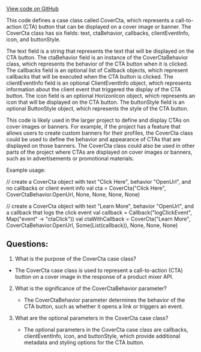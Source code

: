 [View code on GitHub](https://github.com/misbahsy/the-algorithm/product-mixer/core/src/main/scala/com/twitter/product_mixer/core/model/marshalling/response/urt/cover/CoverCta.scala)

This code defines a case class called CoverCta, which represents a call-to-action (CTA) button that can be displayed on a cover image or banner. The CoverCta class has six fields: text, ctaBehavior, callbacks, clientEventInfo, icon, and buttonStyle.

The text field is a string that represents the text that will be displayed on the CTA button. The ctaBehavior field is an instance of the CoverCtaBehavior class, which represents the behavior of the CTA button when it is clicked. The callbacks field is an optional list of Callback objects, which represent callbacks that will be executed when the CTA button is clicked. The clientEventInfo field is an optional ClientEventInfo object, which represents information about the client event that triggered the display of the CTA button. The icon field is an optional HorizonIcon object, which represents an icon that will be displayed on the CTA button. The buttonStyle field is an optional ButtonStyle object, which represents the style of the CTA button.

This code is likely used in the larger project to define and display CTAs on cover images or banners. For example, if the project has a feature that allows users to create custom banners for their profiles, the CoverCta class could be used to define the behavior and appearance of CTAs that are displayed on those banners. The CoverCta class could also be used in other parts of the project where CTAs are displayed on cover images or banners, such as in advertisements or promotional materials.

Example usage:

// create a CoverCta object with text "Click Here", behavior "OpenUrl", and no callbacks or client event info
val cta = CoverCta("Click Here", CoverCtaBehavior.OpenUrl, None, None, None, None)

// create a CoverCta object with text "Learn More", behavior "OpenUrl", and a callback that logs the click event
val callback = Callback("logClickEvent", Map("event" -> "ctaClick"))
val ctaWithCallback = CoverCta("Learn More", CoverCtaBehavior.OpenUrl, Some(List(callback)), None, None, None)
## Questions: 
 1. What is the purpose of the CoverCta case class?
   - The CoverCta case class is used to represent a call-to-action (CTA) button on a cover image in the response of a product mixer API.

2. What is the significance of the CoverCtaBehavior parameter?
   - The CoverCtaBehavior parameter determines the behavior of the CTA button, such as whether it opens a link or triggers an event.

3. What are the optional parameters in the CoverCta case class?
   - The optional parameters in the CoverCta case class are callbacks, clientEventInfo, icon, and buttonStyle, which provide additional metadata and styling options for the CTA button.